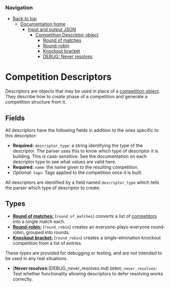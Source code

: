 ### Navigation

- [Back to top](../../../readme.md)
  - [Documentation home](../../readme.md)
    - [Input and output JSON](../readme.md)
      - [Competition Descriptor object](readme.md)
        - [Round of matches](round_of_matches.md)
        - [Round-robin](round_robin.md)
        - [Knockout bracket](knockout_bracket.md)
        - [DEBUG: Never resolves](DEBUG_never_resolves.md)

# Competition Descriptors

Descriptors are objects that may be used in place of a [competition object](../competition.md). They describe how to create phase of a competition and generate a competition structure from it.

## Fields

All descriptors have the following fields in addition to the ones specific to this descriptor:

- **Required:** `descriptor_type`: a string identifying the type of the descriptor. The parser uses this to know which type of descriptor it is building. This *is* case-sensitive. See the documentation on each descriptor type to see what values are valid here.
- **Required**: `name`: the name given to the resulting competition.
- *Optional:* `tags`: Tags applied to the competition once it is built.

All descriptors are identified by a field named `descriptor_type` which tells the parser which type of descriptor to create. 


## Types

- [**Round of matches:**](round_of_matches.md) (`round_of_matches`) converts a list of [competitors](../competitor.md) into a single match each.
- [**Round-robin:**](round_robin.md) (`round_robin`) creates an everyone-plays-everyone round-robin, grouped into rounds.
- [**Knockout bracket:**](knockout_bracket.md) (`round_robin`) creates a single-elmination knockout competition from a list of entries.

These types are provided for debugging or testing, and are not intended to be used in any real situations.

- [**Never resolves:**(DEBUG_never_resolves.md) `DEBUG_never_resolves`: Test whether functionality allowing descriptors to defer resolving works correctly.
